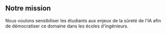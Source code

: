 ## Notre mission

Nous voulons sensibiliser les étudiants aux enjeux de la sûreté de l'IA afin de démocratiser ce domaine dans les écoles d'ingénieurs.
